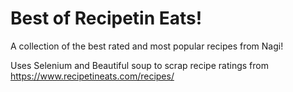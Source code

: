 # Best of Recipetin Eats!

A collection of the best rated and most popular recipes from Nagi!

Uses Selenium and Beautiful soup to scrap recipe ratings from https://www.recipetineats.com/recipes/


